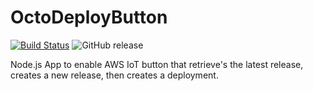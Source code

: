# OctoDeployButton

[![Build Status](https://travis-ci.org/gzuckerman/OctoDeployButton.svg?branch=master)](https://travis-ci.org/gzuckerman/OctoDeployButton) ![GitHub release](https://img.shields.io/github/release/qubyte/rubidium.svg)

Node.js App to enable AWS IoT button that retrieve's the latest release, creates a new release, then creates a deployment.
